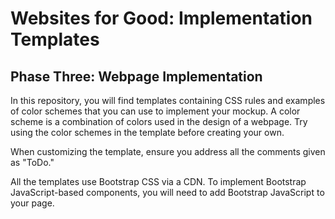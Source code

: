 # Websites for Good: Implementation Templates
## Phase Three: Webpage Implementation

In this repository, you will find templates containing CSS rules and examples of color schemes that you can use to implement your mockup. A color scheme is a combination of colors used in the design of a webpage. Try using the color schemes in the template before creating your own.

When customizing the template, ensure you address all the comments given as "ToDo." 

All the templates use Bootstrap CSS via a CDN. To implement Bootstrap JavaScript-based components, you will need to add Bootstrap JavaScript to your page.
